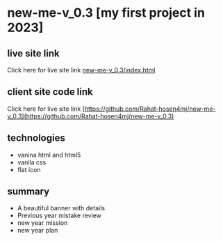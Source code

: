 # new-me-v_0.3 [my first project in 2023]
## live site link
Click here for live site link [new-me-v_0.3/index.html](https://rahat-hosen4mj.github.io/new-me-v_0.3/index.html)

## client site code link
Click here for live site link [https://github.com/Rahat-hosen4mj/new-me-v_0.3](https://github.com/Rahat-hosen4mj/new-me-v_0.3)

## technologies  
* vanina html and html5
* vanila css
* flat icon

## summary
* A beautiful banner with details
* Previous year mistake review
* new year mission
* new year plan

